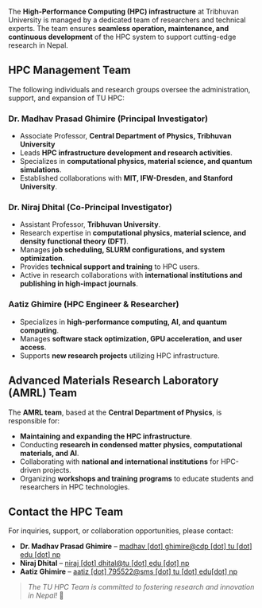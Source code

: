 The **High-Performance Computing (HPC) infrastructure** at Tribhuvan University is managed by a dedicated team of researchers and technical experts. The team ensures **seamless operation, maintenance, and continuous development** of the HPC system to support cutting-edge research in Nepal.

## HPC Management Team
The following individuals and research groups oversee the administration, support, and expansion of TU HPC:

### **Dr. Madhav Prasad Ghimire** (Principal Investigator)
- Associate Professor, **Central Department of Physics, Tribhuvan University**
- Leads **HPC infrastructure development and research activities**.
- Specializes in **computational physics, material science, and quantum simulations**.
- Established collaborations with **MIT, IFW-Dresden, and Stanford University**.

### **Dr. Niraj Dhital** (Co-Principal Investigator)
- Assistant Professor, **Tribhuvan University**.
- Research expertise in **computational physics, material science, and density functional theory (DFT)**.
- Manages **job scheduling, SLURM configurations, and system optimization**.
- Provides **technical support and training** to HPC users.
- Active in research collaborations with **international institutions and publishing in high-impact journals**.

### **Aatiz Ghimire** (HPC Engineer & Researcher)
- Specializes in **high-performance computing, AI, and quantum computing**.
- Manages **software stack optimization, GPU acceleration, and user access**.
- Supports **new research projects** utilizing HPC infrastructure.

## Advanced Materials Research Laboratory (AMRL) Team
The **AMRL team**, based at the **Central Department of Physics**, is responsible for:
- **Maintaining and expanding the HPC infrastructure**.
- Conducting **research in condensed matter physics, computational materials, and AI**.
- Collaborating with **national and international institutions** for HPC-driven projects.
- Organizing **workshops and training programs** to educate students and researchers in HPC technologies.

## Contact the HPC Team
For inquiries, support, or collaboration opportunities, please contact:

- **Dr. Madhav Prasad Ghimire** – [madhav [dot] ghimire@cdp [dot] tu [dot] edu [dot] np](mailto:)
- **Niraj Dhital** – [niraj [dot] dhital@tu [dot] edu [dot] np](mailto:)
- **Aatiz Ghimire** – [aatiz [dot] 795522@sms [dot] tu [dot] edu[dot] np](mailto:)

> _The TU HPC Team is committed to fostering research and innovation in Nepal!_ 🚀